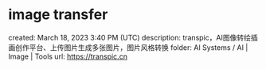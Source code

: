 # image transfer

created: March 18, 2023 3:40 PM (UTC)
description: transpic，AI图像转绘插画创作平台、上传图片生成多张图片，图片风格转换
folder: AI Systems / AI | Image | Tools
url: https://transpic.cn